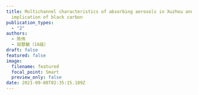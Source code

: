 ```yaml
---
title: Multichannel characteristics of absorbing aerosols in Xuzhou and
  implication of black carbon
publication_types:
  - "2"
authors:
  - 陈伟
  - 田慧敏（16级）
draft: false
featured: false
image:
  filename: featured
  focal_point: Smart
  preview_only: false
date: 2021-09-08T02:35:15.189Z
---
```

